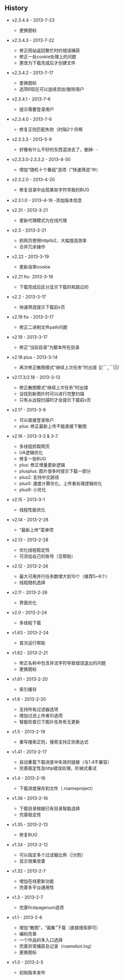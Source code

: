 ﻿## History
- v2.3.4.4 - 2013-7-23
	- 更换图标

- v2.3.4.3 - 2013-7-22
	- 修正网站返回繁忙时的错误捕获
	- 修正一处cookie处理上的问题
	- 更改为下载完成后才创建文件
	
- v2.3.4.2 - 2013-7-17
	- 更换图标
	- 选项6现在可以连续添加/删除用户
	
- v2.3.4.1 - 2013-7-6
	- 提示需要登录用户

- v2.3.4.0 - 2013-7-6
	- 修复正则匹配失败（时隔2个月啊

- v2.3.3.3 - 2013-5-9
	- 好像有什么不好的东西混进去了，删掉- -
	
- v2.3.3.0-2.3.3.2 - 2013-4-30
	- 增加“随机十个番组”选项（“快速筛选”中）

- v2.3.2.0 - 2013-4-20
	- 修复目录中出现某些字符导致的BUG
	
- v2.3.1.0 - 2013-4-16
	-添加版本信息
	
- v2.31 - 2013-3-21
	- 更新代理模式为在线代理

- v2.3 - 2013-3-21
	- 抓网页使用httplib2，大幅提高效率
	- 合并冗余操作
	
- v2.22 - 2013-3-19
	- 更新自带cookie

- v2.21 fix- 2013-3-19
	- 下载完成后区分显示下载的和跳过的

- v2.2 - 2013-3-17
	- 快速筛选提示下载前x页

- v2.19 fix - 2013-3-17
	- 修正二进制文件path问题

- v2.19 - 2013-3-17
	- 修正“当前目录”为脚本所在目录

- v2.18 plus - 2013-3-14
	- 再次修正散图模式“继续上次任务”时出错【(￣_￣|||) 

- v2.17.3/2.18 - 2013-3-13
	- 修正散图模式“继续上次任务”时出错
	- 没找到新图片时可以进行完整扫描
	- 只有从远程扫描时才会提示下载前x页
	
- v2.17 - 2013-3-9
	- 可以直接登录账户
	- plus: 修正最新上传不能直接下散图

- v2.16 - 2013-3-2 & 3-7
	- 多线程抓取网页
	- UA逻辑优化
	- 修复一些BUG
	- plus: 修正增量更新逻辑
	- plusplus: 图片很多时提示下载一部分
	- plus2: 支持中文路径
	- plus5: 速度计算优化，上传者处理逻辑优化
	- plus6: 小优化
	
- v2.15 - 2013-3-1
	- 线程性能优化

- v2.14 - 2013-2-28
	- “最新上传”菜单项
	
- v2.13 - 2013-2-28
	- 优化线程稳定性
	- 可添加自己的账号（见帮助）
	
- v2.12 - 2013-2-26
	- 最大可用并行任务数增大到10个（推荐5~6个）
	- 线程随机选择

- v2.11 - 2013-2-26
	- 界面优化
	
- v2.0 - 2013-2-24
	- 多线程下载

- v1.63 - 2013-2-24
	- 首次运行帮助

- v1.62 - 2013-2-21
	- 修正名称中包含非法字符导致错误退出的问题
	- 更换图标

- v1.61 - 2013-2-20
	- 索引缓存

- v1.6 - 2013-2-20
	- 支持所有过滤器选项
	- 增加过滤上传者ID选项
	- 智能检查已下图片任务有无更新
	
- v1.5 - 2013-2-19
	- 重写搜索正则，搜索支持正则表达式
	
- v1.41 - 2013-2-17
	- 自动重载下载进度中失效的链接（与1.4不兼容）
	- 完善稳定性及http错误处理，阶梯式重试

- v1.4 - 2013-2-16
	- 下载进度保存到文件（.roameproject）

- v1.36 - 2013-2-16
	- 下载目录根据已有目录智能选择
	- 完善稳定性

- v1.35 - 2013-2-13
	- 修复BUG
	
- v1.34 - 2013-2-12
	- 可以指定多个过滤器比例（|分割）
	- 显示效果改善
	
- v1.32 - 2013-2-7
	- 增加在线更新功能
	- 完善多平台通用性
	
- v1.3 - 2013-2-7
	- 完善firstpagenum选项
	
- v1.1 - 2013-2-6
	- 增加“散图”，“画集”下载（直接搜索即可）
	- 编码完善
	- 一个作品的多入口选择
	- 完善异常捕获及记录（roamebot.log）
	- 更换图标

- v1.0 - 2013-2-5
	- 初始版本发布
